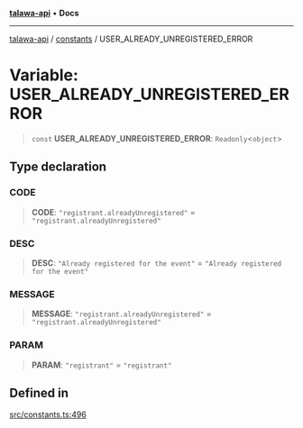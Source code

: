 [**talawa-api**](../../README.md) • **Docs**

***

[talawa-api](../../modules.md) / [constants](../README.md) / USER\_ALREADY\_UNREGISTERED\_ERROR

# Variable: USER\_ALREADY\_UNREGISTERED\_ERROR

> `const` **USER\_ALREADY\_UNREGISTERED\_ERROR**: `Readonly`\<`object`\>

## Type declaration

### CODE

> **CODE**: `"registrant.alreadyUnregistered"` = `"registrant.alreadyUnregistered"`

### DESC

> **DESC**: `"Already registered for the event"` = `"Already registered for the event"`

### MESSAGE

> **MESSAGE**: `"registrant.alreadyUnregistered"` = `"registrant.alreadyUnregistered"`

### PARAM

> **PARAM**: `"registrant"` = `"registrant"`

## Defined in

[src/constants.ts:496](https://github.com/PalisadoesFoundation/talawa-api/blob/3bacbf38707ebd3e3e5f1bc5b4cc7aa3b2adc169/src/constants.ts#L496)

